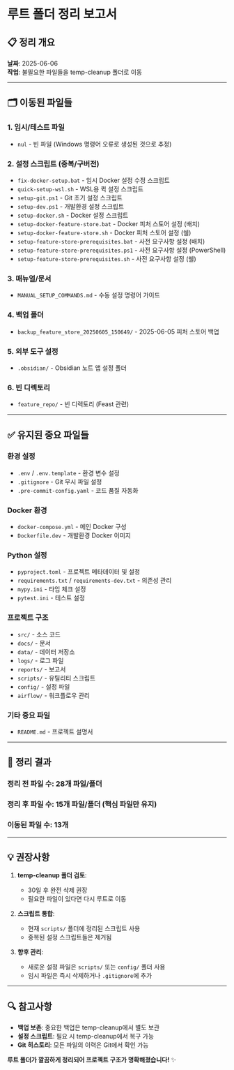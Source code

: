 # 루트 폴더 정리 보고서

## 📋 정리 개요
**날짜**: 2025-06-06  
**작업**: 불필요한 파일들을 temp-cleanup 폴더로 이동

---

## 🗂️ 이동된 파일들

### **1. 임시/테스트 파일**
- `nul` - 빈 파일 (Windows 명령어 오류로 생성된 것으로 추정)

### **2. 설정 스크립트 (중복/구버전)**
- `fix-docker-setup.bat` - 임시 Docker 설정 수정 스크립트
- `quick-setup-wsl.sh` - WSL용 퀵 설정 스크립트
- `setup-git.ps1` - Git 초기 설정 스크립트
- `setup-dev.ps1` - 개발환경 설정 스크립트
- `setup-docker.sh` - Docker 설정 스크립트
- `setup-docker-feature-store.bat` - Docker 피처 스토어 설정 (배치)
- `setup-docker-feature-store.sh` - Docker 피처 스토어 설정 (쉘)
- `setup-feature-store-prerequisites.bat` - 사전 요구사항 설정 (배치)
- `setup-feature-store-prerequisites.ps1` - 사전 요구사항 설정 (PowerShell)
- `setup-feature-store-prerequisites.sh` - 사전 요구사항 설정 (쉘)

### **3. 매뉴얼/문서**
- `MANUAL_SETUP_COMMANDS.md` - 수동 설정 명령어 가이드

### **4. 백업 폴더**
- `backup_feature_store_20250605_150649/` - 2025-06-05 피처 스토어 백업

### **5. 외부 도구 설정**
- `.obsidian/` - Obsidian 노트 앱 설정 폴더

### **6. 빈 디렉토리**
- `feature_repo/` - 빈 디렉토리 (Feast 관련)

---

## ✅ 유지된 중요 파일들

### **환경 설정**
- `.env` / `.env.template` - 환경 변수 설정
- `.gitignore` - Git 무시 파일 설정
- `.pre-commit-config.yaml` - 코드 품질 자동화

### **Docker 환경**
- `docker-compose.yml` - 메인 Docker 구성
- `Dockerfile.dev` - 개발환경 Docker 이미지

### **Python 설정**
- `pyproject.toml` - 프로젝트 메타데이터 및 설정
- `requirements.txt` / `requirements-dev.txt` - 의존성 관리
- `mypy.ini` - 타입 체크 설정
- `pytest.ini` - 테스트 설정

### **프로젝트 구조**
- `src/` - 소스 코드
- `docs/` - 문서
- `data/` - 데이터 저장소
- `logs/` - 로그 파일
- `reports/` - 보고서
- `scripts/` - 유틸리티 스크립트
- `config/` - 설정 파일
- `airflow/` - 워크플로우 관리

### **기타 중요 파일**
- `README.md` - 프로젝트 설명서

---

## 🎯 정리 결과

### **정리 전 파일 수**: 28개 파일/폴더
### **정리 후 파일 수**: 15개 파일/폴더 (핵심 파일만 유지)
### **이동된 파일 수**: 13개

---

## 💡 권장사항

1. **temp-cleanup 폴더 검토**: 
   - 30일 후 완전 삭제 권장
   - 필요한 파일이 있다면 다시 루트로 이동

2. **스크립트 통합**:
   - 현재 `scripts/` 폴더에 정리된 스크립트 사용
   - 중복된 설정 스크립트들은 제거됨

3. **향후 관리**:
   - 새로운 설정 파일은 `scripts/` 또는 `config/` 폴더 사용
   - 임시 파일은 즉시 삭제하거나 `.gitignore`에 추가

---

## 🔍 참고사항

- **백업 보존**: 중요한 백업은 temp-cleanup에서 별도 보관
- **설정 스크립트**: 필요 시 temp-cleanup에서 복구 가능
- **Git 히스토리**: 모든 파일의 이력은 Git에서 확인 가능

**루트 폴더가 깔끔하게 정리되어 프로젝트 구조가 명확해졌습니다!** ✨
